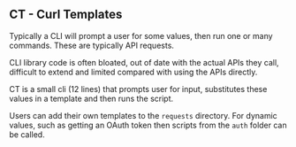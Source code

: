 CT - Curl Templates
---

Typically a CLI will prompt a user for some values, then run one or many commands. These are typically API requests.

CLI library code is often bloated, out of date with the actual APIs they call, difficult to extend and limited compared with using the APIs directly.

CT is a small cli (12 lines) that prompts user for input, substitutes these values in a template and then runs the script. 

Users can add their own templates to the `requests` directory. For dynamic values, such as getting an OAuth token then scripts from the `auth` folder can be called.

